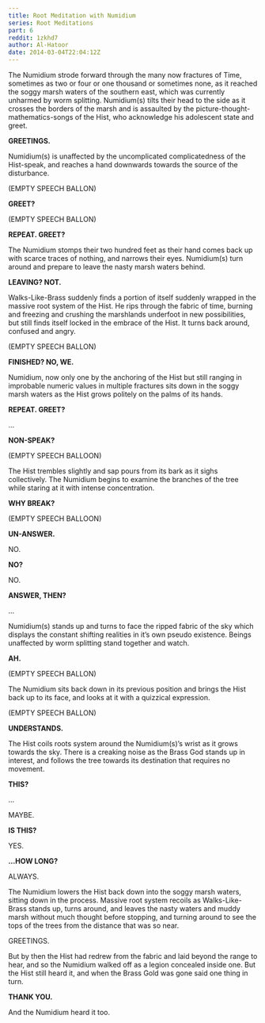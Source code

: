 ```yaml
---
title: Root Meditation with Numidium
series: Root Meditations
part: 6
reddit: 1zkhd7
author: Al-Hatoor
date: 2014-03-04T22:04:12Z
---
```


The Numidium strode forward through the many now fractures of Time, sometimes as
two or four or one thousand or sometimes none, as it reached the soggy marsh
waters of the southern east, which was currently unharmed by worm splitting.
Numidium(s) tilts their head to the side as it crosses the borders of the marsh
and is assaulted by the picture-thought-mathematics-songs of the Hist, who
acknowledge his adolescent state and greet.

**GREETINGS.**

Numidium(s) is unaffected by the uncomplicated complicatedness of the
Hist-speak, and reaches a hand downwards towards the source of the disturbance.

(EMPTY SPEECH BALLON)

**GREET?**

(EMPTY SPEECH BALLON)

**REPEAT. GREET?**

The Numidium stomps their two hundred feet as their hand comes back up with
scarce traces of nothing, and narrows their eyes. Numidium(s) turn around and
prepare to leave the nasty marsh waters behind.

**LEAVING? NOT.**

Walks-Like-Brass suddenly finds a portion of itself suddenly wrapped in the
massive root system of the Hist. He rips through the fabric of time, burning and
freezing and crushing the marshlands underfoot in new possibilities, but still
finds itself locked in the embrace of the Hist. It turns back around, confused
and angry.

(EMPTY SPEECH BALLON)

**FINISHED? NO, WE.**

Numidium, now only one by the anchoring of the Hist but still ranging in
improbable numeric values in multiple fractures sits down in the soggy marsh
waters as the Hist grows politely on the palms of its hands.

**REPEAT. GREET?**

…

**NON-SPEAK?**

(EMPTY SPEECH BALLOON)

The Hist trembles slightly and sap pours from its bark as it sighs collectively.
The Numidium begins to examine the branches of the tree while staring at it with
intense concentration.

**WHY BREAK?**

(EMPTY SPEECH BALLOON)

**UN-ANSWER.**

NO.

**NO?**

NO.

**ANSWER, THEN?**

…

Numidium(s) stands up and turns to face the ripped fabric of the sky which
displays the constant shifting realities in it’s own pseudo existence. Beings
unaffected by worm splitting stand together and watch.

**AH.**

(EMPTY SPEECH BALLON)

The Numidium sits back down in its previous position and brings the Hist back up
to its face, and looks at it with a quizzical expression.

(EMPTY SPEECH BALLON)

**UNDERSTANDS.**

The Hist coils roots system around the Numidium(s)’s wrist as it grows towards
the sky. There is a creaking noise as the Brass God stands up in interest, and
follows the tree towards its destination that requires no movement.

**THIS?**

…

MAYBE.

**IS THIS?**

YES.

**…HOW LONG?**

ALWAYS.

The Numidium lowers the Hist back down into the soggy marsh waters, sitting down
in the process. Massive root system recoils as Walks-Like-Brass stands up, turns
around, and leaves the nasty waters and muddy marsh without much thought before
stopping, and turning around to see the tops of the trees from the distance that
was so near.

GREETINGS.

But by then the Hist had redrew from the fabric and laid beyond the range to
hear, and so the Numidium walked off as a legion concealed inside one. But the
Hist still heard it, and when the Brass Gold was gone said one thing in turn.

**THANK YOU.**

And the Numidium heard it too.
